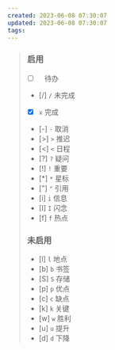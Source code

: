 ```yaml
---
created: 2023-06-08 07:30:07
updated: 2023-06-08 07:30:07
tags: 
---
```





> ### 启用
> - [ ] ` `	待办
> - [/] `/`	未完成
> - [x] `x`	完成
> - [-] `-`	取消
> - [>] `>`	推迟
> - [<] `<`	日程
> - [?] `?`	疑问
> - [!] `!`	重要
> - [*] `*`	星标
> - ["] `"`	引用
> - [i] `i`	信息
> - [I] `I`	闪念
> - [f] `f`	热点
> ### 未启用
> * [l] `l`	地点
> * [b] `b`	书签
> * [S] `S` 存储
> * [p] `p`	优点
> * [c] `c`	缺点
> * [k] `k`	关键
> * [w] `w`	胜利
> * [u] `u`	提升
> * [d] `d`	下降